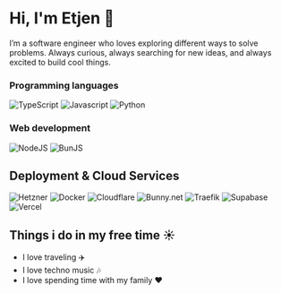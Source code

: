 # Hi, I'm Etjen 👋

I’m a software engineer who loves exploring different ways to solve problems. Always curious, always searching for new ideas, and always excited to build cool things.

### Programming languages

![TypeScript](https://img.shields.io/badge/Typescript-3178c6?style=for-the-badge&logo=typescript&logoColor=white)
![Javascript](https://img.shields.io/badge/Javascript-F7E02C?style=for-the-badge&logo=javascript&logoColor=black)
![Python](https://img.shields.io/badge/Python-3772A2?style=for-the-badge&logo=python&logoColor=white)

### Web development

![NodeJS](https://img.shields.io/badge/NodeJS-407E38?style=for-the-badge&logo=nodedotjs&logoColor=white)
![BunJS](https://img.shields.io/badge/BunJS-F472B6?style=for-the-badge&logo=bun&logoColor=white)

## Deployment & Cloud Services

![Hetzner](https://img.shields.io/badge/Hetzner-D50D2D?style=for-the-badge&logo=hetzner&logoColor=white)
![Docker](https://img.shields.io/badge/Docker-1C63ED?logo=docker&logoColor=white&style=for-the-badge)
![Cloudflare](https://img.shields.io/badge/Cloudflare-F68220?logo=cloudflare&logoColor=white&style=for-the-badge)
![Bunny.net](https://img.shields.io/badge/Bunny.net-FF7753?logo=bunnydotnet&logoColor=white&style=for-the-badge)
![Traefik](https://img.shields.io/badge/Traefik-24A1C1?logo=traefikproxy&logoColor=white&style=for-the-badge)
![Supabase](https://img.shields.io/badge/Supabase-3DCF8E?logo=supabase&logoColor=white&style=for-the-badge)
![Vercel](https://img.shields.io/badge/Vercel-FFFFFF?style=for-the-badge&logo=vercel&logoColor=black)

## Things i do in my free time ☀️

- I love traveling ✈️
- I love techno music 🎶
- I love spending time with my family ❤️
